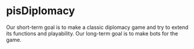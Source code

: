 # pisDiplomacy
Our short-term goal is to make a classic diplomacy game and  try to extend its functions and playability. Our long-term goal is to make bots for the game.
